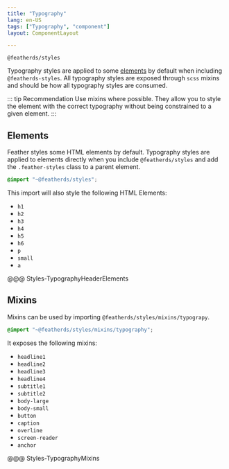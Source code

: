 ```yaml
---
title: "Typography"
lang: en-US
tags: ["Typography", "component"]
layout: ComponentLayout

---
```



`@featherds/styles`

Typography styles are applied to some [elements](#elements) by default when including `@featherds-styles`. All typography styles are exposed through `scss` mixins and should be how all typography styles are consumed.

::: tip Recommendation
Use mixins where possible. They allow you to style the element with the correct typography without being constrained to a given element.
:::


## Elements

Feather styles some HTML elements by default. Typography styles are applied to elements directly when you include `@featherds/styles` and add the `.feather-styles` class to a parent element.

```scss
@import "~@featherds/styles";
```

This import will also style the following HTML Elements:

- `h1`
- `h2`
- `h3`
- `h4`
- `h5`
- `h6`
- `p`
- `small`
- `a`

<style lang="scss">

  @import "~@featherds/styles/mixins/typography";
  .feather-styles .demo-headings{
    h1,h2,h3,h4,h5,h6,p,a{
      margin:0;
      padding:0;
    }
    h1 {
  @include headline1();
}

h2 {
  @include headline2();
}

h3 {
  @include headline3();
}

h4 {
  @include headline4();
}

h5 {
  @include subtitle1();
}

h6 {
  @include subtitle2();
}

p {
  @include body-small();
}
  }

</style>

@@@ Styles-TypographyHeaderElements

## Mixins

Mixins can be used by importing `@featherds/styles/mixins/typograpy`.

```scss
@import "~@featherds/styles/mixins/typography";
```

It exposes the following mixins:

- `headline1`
- `headline2`
- `headline3`
- `headline4`
- `subtitle1`
- `subtitle2`
- `body-large`
- `body-small`
- `button`
- `caption`
- `overline`
- `screen-reader`
- `anchor`

@@@ Styles-TypographyMixins
